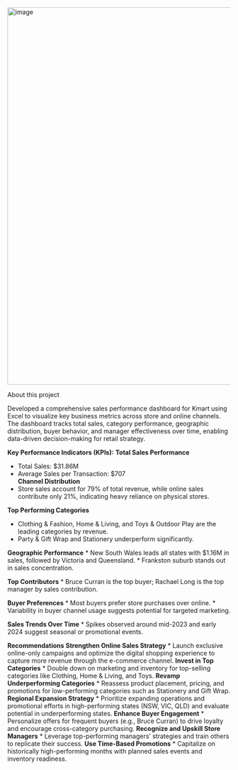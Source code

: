 <img width="1864" height="850" alt="image" src="https://github.com/user-attachments/assets/9ec2eae1-71e9-49f3-8789-db116f773e6b" />



About this project

Developed a comprehensive sales performance dashboard for Kmart using Excel to visualize key business metrics across store and online channels. The dashboard tracks total sales, category performance, geographic distribution, buyer behavior, and manager effectiveness 
over time, enabling data-driven decision-making for retail strategy.

**Key Performance Indicators (KPIs):**
**Total Sales Performance**
   * Total Sales: $31.86M
   * Average Sales per Transaction: $707\
**Channel Distribution**    
   * Store sales account for 79% of total revenue, while online sales contribute only 21%, indicating heavy reliance on physical stores.
     
**Top Performing Categories**
   * Clothing & Fashion, Home & Living, and Toys & Outdoor Play are the leading categories by revenue.
   * Party & Gift Wrap and Stationery underperform significantly.
     
**Geographic Performance**
    * New South Wales leads all states with $1.16M in sales, followed by Victoria and Queensland.
    * Frankston suburb stands out in sales concentration.
    
**Top Contributors**
    * Bruce Curran is the top buyer; Rachael Long is the top manager by sales contribution.
    
**Buyer Preferences**
    * Most buyers prefer store purchases over online.
    * Variability in buyer channel usage suggests potential for targeted marketing.
    
**Sales Trends Over Time**
    * Spikes observed around mid-2023 and early 2024 suggest seasonal or promotional events.

**Recommendations**
**Strengthen Online Sales Strategy**
    * Launch exclusive online-only campaigns and optimize the digital shopping experience to capture more revenue through the e-commerce channel.
**Invest in Top Categories**
    * Double down on marketing and inventory for top-selling categories like Clothing, Home & Living, and Toys.
**Revamp Underperforming Categories**
    * Reassess product placement, pricing, and promotions for low-performing categories such as Stationery and Gift Wrap.
**Regional Expansion Strategy**
    * Prioritize expanding operations and promotional efforts in high-performing states (NSW, VIC, QLD) and evaluate potential in underperforming states.
**Enhance Buyer Engagement**
    * Personalize offers for frequent buyers (e.g., Bruce Curran) to drive loyalty and encourage cross-category purchasing.
**Recognize and Upskill Store Managers**
    * Leverage top-performing managers’ strategies and train others to replicate their success.
**Use Time-Based Promotions**
    * Capitalize on historically high-performing months with planned sales events and inventory readiness.

